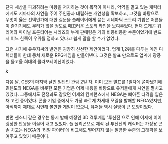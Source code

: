 단지 세상을 파괴하려는 마왕을 저지하는 것이 목적이 아니라, 악역을 맡고 있는 캐릭터에게도 저마다의 사연을 주어 주인공과 대립하는 개연성을 확보하고, 그것을 바탕으로 무엇이 옳은 선택인가에 대한 질문을 플레이어에게 묻는 시네마틱 스토리 기법은 어른들이 즐기기에도 무리가 없을 정도로 매끄러운 스토리 라인을 보여주었다. 
현재 드래곤 워리어와 파이널 프론티어는 시리즈의 누계 판매량은 거의 비등비등한 수준이었기에 반드시 어느 한쪽이 우위를 점하고 있다고 쉽게 말을 할 수가 없었다. 

그런 시기에 유우지씨의 발언은 굉장히 신선한 제안이었다. 
업계 1,2위를 다투는 메인 디렉터들이 한데 뭉쳐 새로운 RPG게임을 만들어낸다. 
그것은 발표 만으로도 업계에 광풍을 몰고올 희대의 콜라보레이션이었다. 

& 

다음 날. 
CES의 마지막 날인 일반인 관람 2일 차. 
이미 모든 발표를 1일차에 쏟아냈기에 민텐도와 NEGA를 비롯한 모든 기업은 어제 내용을 바탕으로 유저들에게 시연을 펼치고 있었다. 
그중에서도 전쟁과도 같았던 어제의 컨퍼런스에서 NEGA는 뼈아픈 타격을 입은채 고전 중이었다. 콘솔 기업 중에서도 가장 빠르게 차세대 모델을 발매할 NEGA였지만, 아직까지 제대로 시연해 볼만한 게임이 없으니, 유저들 역시 실망이 큰 모양이었다. 

반면 센소니 같은 경우는 동시 발매 예정인 3D 격투게임 '투신전'으로 인해 어제에 이어 굉장한 반응을 이끌어 내고 있었다. 
풀 폴리곤으로 제작 된 투신전의 캐릭터는 가정용 콘솔 치고는 NEGA의 '리얼 파이터'에 비교해도 떨어지지 않는 깔끔한 수준의 그래픽을 보여주고 있었기 때문이다. 